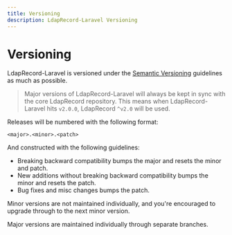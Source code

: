 ```yaml
---
title: Versioning
description: LdapRecord-Laravel Versioning
---
```


# Versioning

LdapRecord-Laravel is versioned under the [Semantic Versioning](http://semver.org/) guidelines as much as possible.

> Major versions of LdapRecord-Laravel will always be kept in sync with the core LdapRecord repository.
> This means when LdapRecord-Laravel hits `v2.0.0`, LdapRecord `^v2.0` will be used.

Releases will be numbered with the following format:

`<major>.<minor>.<patch>`

And constructed with the following guidelines:

- Breaking backward compatibility bumps the major and resets the minor and patch.
- New additions without breaking backward compatibility bumps the minor and resets the patch.
- Bug fixes and misc changes bumps the patch.

Minor versions are not maintained individually, and you're encouraged to upgrade through to the next minor version.

Major versions are maintained individually through separate branches.
